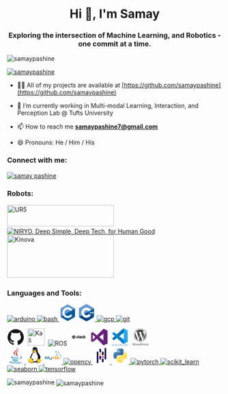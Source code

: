 <!-- ### Hi there 👋 -->

<h1 align="center">Hi 👋, I'm Samay</h1>
<h3 align="center">Exploring the intersection of Machine Learning, and Robotics - one commit at a time.</h3>

<p align="left"> <img src="https://komarev.com/ghpvc/?username=samaypashine&label=Profile%20views&color=0e75b6&style=flat" alt="samaypashine" /> </p>

<p align="left"> <a href="https://github.com/ryo-ma/github-profile-trophy"><img src="https://github-profile-trophy.vercel.app/?username=samaypashine" alt="samaypashine" /></a> </p>

- 👨‍💻 All of my projects are available at [https://github.com/samaypashine](https://github.com/samaypashine)

- 🔭 I’m currently working in Multi-modal Learning, Interaction, and Perception Lab @ Tufts University

- 📫 How to reach me **samaypashine7@gmail.com**

- 😄 Pronouns: He / Him / His

<h3 align="left">Connect with me:</h3>
<p align="left">
<a href="https://linkedin.com/in/samay pashine" target="blank"><img align="center" src="https://raw.githubusercontent.com/rahuldkjain/github-profile-readme-generator/master/src/images/icons/Social/linked-in-alt.svg" alt="samay pashine" height="30" width="40" /></a>
</p>

<h3 align="left">Robots:</h3>
  <img src="https://www.knottsco.com/hs-fs/hubfs/Mfg-Logos/UR_Logotype.jpg?width=640&name=UR_Logotype.jpg" title="UR5" **alt="UR5" width="250" height="50"/>&nbsp; <a href="https://niryo.com" title="NIRYO, Deep Simple, Deep Tech, for Human Good"> <img src="https://niryo.com/wp-content/themes/niryo-france/images/logo-niryo-blanc.svg" title="NIRYO, Deep Simple, Deep Tech, for Human Good" alt="NIRYO, Deep Simple, Deep Tech, for Human Good"> </a> <img src="https://user-images.githubusercontent.com/51475380/235004651-46d0b82f-922f-4d31-aa33-5e2942f7f849.png" title="Kinova" **alt="Kinova" width="250" height="100"/>&nbsp;


<h3 align="left">Languages and Tools:</h3>

<p align="left"> <a href="https://www.arduino.cc/" target="_blank" rel="noreferrer">
    <img src="https://cdn.worldvectorlogo.com/logos/arduino-1.svg" alt="arduino" width="40" height="40"/> </a> <a href="https://www.gnu.org/software/bash/" target="_blank" rel="noreferrer"> <img src="https://www.vectorlogo.zone/logos/gnu_bash/gnu_bash-icon.svg" alt="bash" width="40" height="40"/> </a> <a href="https://www.cprogramming.com/" target="_blank" rel="noreferrer"> <img src="https://raw.githubusercontent.com/devicons/devicon/master/icons/c/c-original.svg" alt="c" width="40" height="40"/></a> <a href="https://www.w3schools.com/cpp/" target="_blank" rel="noreferrer"> <img src="https://raw.githubusercontent.com/devicons/devicon/master/icons/cplusplus/cplusplus-original.svg" alt="cplusplus" width="40" height="40"/> </a> <a href="https://cloud.google.com" target="_blank" rel="noreferrer"> <img src="https://www.vectorlogo.zone/logos/google_cloud/google_cloud-icon.svg" alt="gcp" width="40" height="40"/> </a> <a href="https://git-scm.com/" target="_blank" rel="noreferrer"> <img src="https://www.vectorlogo.zone/logos/git-scm/git-scm-icon.svg" alt="git" width="40" height="40"/> </a> <div> <img src="https://github.com/devicons/devicon/blob/master/icons/github/github-original.svg" title="Github" **alt="Github" width="40" height="40"/>&nbsp; <img src="https://th.bing.com/th/id/OIP.RGxc-vcauLhnNDkAvBWKZgHaFx?pid=ImgDet&rs=1" title="Kali" **alt="Kali" width="40" height="40"/>&nbsp; <img src="https://upload.wikimedia.org/wikipedia/commons/b/bb/Ros_logo.svg" title="ROS"  alt="ROS" width="40" height="40"/>&nbsp; <img src="https://github.com/devicons/devicon/blob/master/icons/slack/slack-plain-wordmark.svg" title="Slack"  alt="Slack" width="40" height="40"/>&nbsp; <img src="https://github.com/devicons/devicon/blob/master/icons/visualstudio/visualstudio-plain.svg" title="VisualStudio" alt="VisualStudio" width="40" height="40"/>&nbsp; <img src="https://github.com/devicons/devicon/blob/master/icons/vscode/vscode-original-wordmark.svg" title="VisualStudioCode" alt="VisualStudioCode" width="40" height="40"/>&nbsp; <img src="https://github.com/devicons/devicon/blob/master/icons/wordpress/wordpress-plain-wordmark.svg" title="WordPress" alt="WordPress" width="40" height="40"/>&nbsp; </div> <a href="https://www.java.com" target="_blank" rel="noreferrer"> <img src="https://raw.githubusercontent.com/devicons/devicon/master/icons/java/java-original.svg" alt="java" width="40" height="40"/> </a> <a href="https://www.linux.org/" target="_blank" rel="noreferrer"> <img src="https://raw.githubusercontent.com/devicons/devicon/master/icons/linux/linux-original.svg" alt="linux" width="40" height="40"/> </a> <a href="https://www.mysql.com/" target="_blank" rel="noreferrer"> <img src="https://raw.githubusercontent.com/devicons/devicon/master/icons/mysql/mysql-original-wordmark.svg" alt="mysql" width="40" height="40"/> </a> <a href="https://opencv.org/" target="_blank" rel="noreferrer"> <img src="https://www.vectorlogo.zone/logos/opencv/opencv-icon.svg" alt="opencv" width="40" height="40"/> </a> <a href="https://pandas.pydata.org/" target="_blank" rel="noreferrer"> <img src="https://raw.githubusercontent.com/devicons/devicon/2ae2a900d2f041da66e950e4d48052658d850630/icons/pandas/pandas-original.svg" alt="pandas" width="40" height="40"/> </a> <a href="https://www.python.org" target="_blank" rel="noreferrer"> <img src="https://raw.githubusercontent.com/devicons/devicon/master/icons/python/python-original.svg" alt="python" width="40" height="40"/> </a> <a href="https://pytorch.org/" target="_blank" rel="noreferrer"> <img src="https://www.vectorlogo.zone/logos/pytorch/pytorch-icon.svg" alt="pytorch" width="40" height="40"/> </a> <a href="https://scikit-learn.org/" target="_blank" rel="noreferrer"> <img src="https://upload.wikimedia.org/wikipedia/commons/0/05/Scikit_learn_logo_small.svg" alt="scikit_learn" width="40" height="40"/> </a> <a href="https://seaborn.pydata.org/" target="_blank" rel="noreferrer"> <img src="https://seaborn.pydata.org/_images/logo-mark-lightbg.svg" alt="seaborn" width="40" height="40"/> </a> <a href="https://www.tensorflow.org" target="_blank" rel="noreferrer"> <img src="https://www.vectorlogo.zone/logos/tensorflow/tensorflow-icon.svg" alt="tensorflow" width="40" height="40"/> </a> </p>

<p><img align="left" src="https://github-readme-stats.vercel.app/api/top-langs?username=samaypashine&show_icons=true&locale=en&layout=compact" alt="samaypashine" /></p>

<p>&nbsp;<img align="center" src="https://github-readme-stats.vercel.app/api?username=samaypashine&show_icons=true&locale=en" alt="samaypashine" /></p>


<!--
**samaypashine/samaypashine** is a ✨ _special_ ✨ repository because its `README.md` (this file) appears on your GitHub profile.

Here are some ideas to get you started:

- 🔭 I’m currently working on ...
- 🌱 I’m currently learning ...
- 👯 I’m looking to collaborate on ...
- 🤔 I’m looking for help with ...
- 💬 Ask me about ...
- 📫 How to reach me: ...
- 😄 Pronouns: ...
- ⚡ Fun fact: ...
-->

